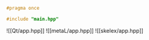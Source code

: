 ```Cpp
#pragma once

#include "main.hpp"
```
![[Qt/app.hpp]]
![[metaL/app.hpp]]
![[skelex/app.hpp]]
